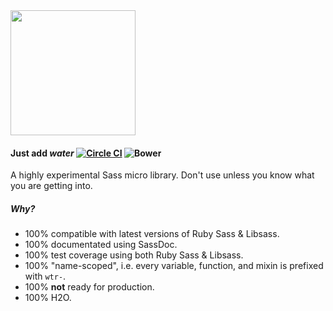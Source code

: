 <img src="https://db.tt/M9Zrr59Q" width="200" />

#### Just add *water* [![Circle CI](https://circleci.com/gh/kaishin/water.scss/tree/master.svg?style=svg)](https://circleci.com/gh/kaishin/water.scss/tree/master) ![Bower](https://img.shields.io/bower/v/water.scss.svg?style=flat)

A highly experimental Sass micro library. Don't use unless you know what you
are getting into.

##### Why?

- 100% compatible with latest versions of Ruby Sass & Libsass.
- 100% documentated using SassDoc.
- 100% test coverage using both Ruby Sass & Libsass.
- 100% "name-scoped", i.e. every variable, function, and mixin is prefixed with `wtr-`.
- 100% **not** ready for production.
- 100% H2O.
